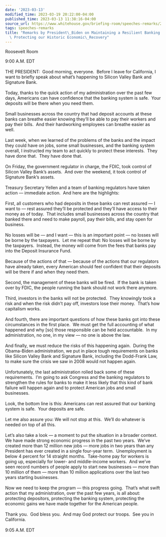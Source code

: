 ```yaml
---
date: '2023-03-13'
modified_time: 2023-03-19 20:22:00-04:00
published_time: 2023-03-13 11:38:16-04:00
source_url: https://www.whitehouse.gov/briefing-room/speeches-remarks/2023/03/13/remarks-by-president-biden-on-maintaining-a-resilient-banking-system-and-protecting-our-historic-economic-recovery/
tags: speeches-remarks
title: "Remarks by President\_Biden on Maintaining a Resilient Banking System and\
  \ Protecting our Historic Economic\_Recovery"
---
```

 
Roosevelt Room

9:00 A.M. EDT  
   
THE PRESIDENT:  Good morning, everyone.  Before I leave for California,
I want to briefly speak about what’s happening to Silicon Valley Bank
and Signature Bank.   
   
Today, thanks to the quick action of my administration over the past few
days, Americans can have confidence that the banking system is safe. 
Your deposits will be there when you need them.   
   
Small businesses across the country that had deposit accounts at these
banks can breathe easier knowing they’ll be able to pay their workers
and pay their bills.  And their hardworking employees can breathe easier
as well.   
   
Last week, when we learned of the problems of the banks and the impact
they could have on jobs, some small businesses, and the banking system
overall, I instructed my team to act quickly to protect these
interests.  They have done that.  They have done that.  
   
On Friday, the government regulator in charge, the FDIC, took control of
Silicon Valley Bank’s assets.  And over the weekend, it took control of
Signature Bank’s assets.   
   
Treasury Secretary Yellen and a team of banking regulators have taken
action — immediate action.  And here are the highlights:  
   
First, all customers who had deposits in these banks can rest assured —
I want to — rest assured they’ll be protected and they’ll have access to
their money as of today.  That includes small businesses across the
country that banked there and need to make payroll, pay their bills, and
stay open for business.   
   
No losses will be — and I want — this is an important point — no losses
will be borne by the taxpayers.  Let me repeat that: No losses will be
borne by the taxpayers.  Instead, the money will come from the fees that
banks pay into the Deposit Insurance Fund.   
   
Because of the actions of that — because of the actions that our
regulators have already taken, every American should feel confident that
their deposits will be there if and when they need them.   
   
Second, the management of these banks will be fired.  If the bank is
taken over by FDIC, the people running the bank should not work there
anymore.   
   
Third, investors in the banks will not be protected.  They knowingly
took a risk and when the risk didn’t pay off, investors lose their
money.  That’s how capitalism works.   
   
And fourth, there are important questions of how these banks got into
these circumstances in the first place.  We must get the full accounting
of what happened and why \[so\] those responsible can be held
accountable.  In my administration, no one, in my view — no one is above
the law.   
   
And finally, we must reduce the risks of this happening again.  During
the Obama-Biden administration, we put in place tough requirements on
banks like Silicon Valley Bank and Signature Bank, including the
Dodd-Frank Law, to make sure the crisis we saw in 2008 would not happen
again.   
   
Unfortunately, the last administration rolled back some of these
requirements.  I’m going to ask Congress and the banking regulators to
strengthen the rules for banks to make it less likely that this kind of
bank failure will happen again and to protect American jobs and small
businesses.   
   
Look, the bottom line is this: Americans can rest assured that our
banking system is safe.  Your deposits are safe.   
   
Let me also assure you: We will not stop at this.  We’ll do whatever is
needed on top of all this.  
   
Let’s also take a look — a moment to put the situation in a broader
context.  We have made strong economic progress in the past two years. 
We’ve created more than 12 million new jobs — more jobs in two years
than any President has ever created in a single four-year term. 
Unemployment is below 4 percent for 14 straight months.  Take-home pay
for workers is going up, especially for lower- and middle-income
workers.  And we’ve seen record numbers of people apply to start new
businesses — more than 10 million of them — more than 10 million
applications over the last two years starting businesses.   
   
Now we need to keep the program — this progress going.  That’s what
swift action that my administration, over the past few years, is all
about: protecting depositors, protecting the banking system, protecting
the economic gains we have made together for the American people.   
   
Thank you.  God bless you.  And may God protect our troops.  See you in
California.  
   
9:05 A.M. EDT
